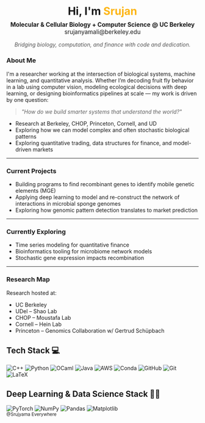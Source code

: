 <h1 align="center">Hi, I'm <span style="color:#FDB515;">Srujan</span></h1>

<p align="center" style="font-size: 1.1em; margin-top: -10px;">
  <strong>Molecular &amp; Cellular Biology + Computer Science</strong>
  <strong>@ UC Berkeley</strong><br/>
  <a href="mailto:srujanyamali@berkeley.edu" style="text-decoration: none; color: inherit;">srujanyamali@berkeley.edu</a>
</p>

<p align="center" style="font-style: italic; color: #555;">
  Bridging biology, computation, and finance with code and dedication.
</p>


### About Me

I'm a researcher working at the intersection of biological systems, machine learning, and quantitative analysis. Whether I’m decoding fruit fly behavior in a lab using computer vision, modeling ecological decisions with deep learning, or designing bioinformatics pipelines at scale — my work is driven by one question:

> _"How do we build smarter systems that understand the world?"_

- Research at Berkeley, CHOP, Princeton, Cornell, and UD  
- Exploring how we can model complex and often stochastic biological patterns 
- Exploring quantitative trading, data structures for finance, and model-driven markets

---

### Current Projects

- Building programs to find recombinant genes to identify mobile genetic elements (MGE)
- Applying deep learning to model and re-construct the network of interactions in microbial sponge genomes 
- Exploring how genomic pattern detection translates to market prediction  

---

### Currently Exploring

- Time series modeling for quantitative finance  
- Bioinformatics tooling for microbiome network models
- Stochastic gene expression impacts recombination 

---

### Research Map

Research hosted at:
- UC Berkeley
- UDel – Shao Lab  
- CHOP – Moustafa Lab  
- Cornell – Hein Lab  
- Princeton – Genomics Collaboration w/ Gertrud Schüpbach 

<div align="left">
  <h2>Tech Stack 💻</h2>
  <img
    src="https://img.shields.io/badge/c++-%2300599C.svg?style=for-the-badge&logo=c%2B%2B&logoColor=white"
    alt="C++"
  />
  <img
    src="https://img.shields.io/badge/python-3670A0?style=for-the-badge&logo=python&logoColor=ffdd54"
    alt="Python"
  />
  <img
    src="https://img.shields.io/badge/OCaml-%23E98407.svg?style=for-the-badge&logo=ocaml&logoColor=white"
    alt="OCaml"
  />
  <img
    src="https://img.shields.io/badge/java-%23ED8B00.svg?style=for-the-badge&logo=openjdk&logoColor=white"
    alt="Java"
  />
  <img
    src="https://img.shields.io/badge/AWS-%23FF9900.svg?style=for-the-badge&logo=amazon-aws&logoColor=white"
    alt="AWS"
  >
  <img
    src="https://img.shields.io/badge/Anaconda-%2344A833.svg?style=for-the-badge&logo=anaconda&logoColor=white"
    alt="Conda"
  />
  <img
    src="https://img.shields.io/badge/github-%23121011.svg?style=for-the-badge&logo=github&logoColor=white"
    alt="GitHub"
  />
  <img
    src="https://img.shields.io/badge/git-%23F05033.svg?style=for-the-badge&logo=git&logoColor=white"
    alt="Git"
  />
  <img
    src="https://img.shields.io/badge/latex-%23008080.svg?style=for-the-badge&logo=latex&logoColor=white"
    alt="LaTeX"
  />
</div>

<div align="left">
  <h2>Deep Learning & Data Science Stack 🦾🤖</h2>
  <img
    src="https://img.shields.io/badge/PyTorch-%23EE4C2C.svg?style=for-the-badge&logo=PyTorch&logoColor=white"
    alt="PyTorch"
  />
  <img
    src="https://img.shields.io/badge/numpy-%23013243.svg?style=for-the-badge&logo=numpy&logoColor=white"
    alt="NumPy"
  />
  <img
    src="https://img.shields.io/badge/pandas-%23150458.svg?style=for-the-badge&logo=pandas&logoColor=white"
    alt="Pandas"
  />
  <img
    src="https://img.shields.io/badge/Matplotlib-%23ffffff.svg?style=for-the-badge&logo=Matplotlib&logoColor=black"
    alt="Matplotlib"
  />
</div>

<sub>
  @Srujyama Everywhere
</sub>


